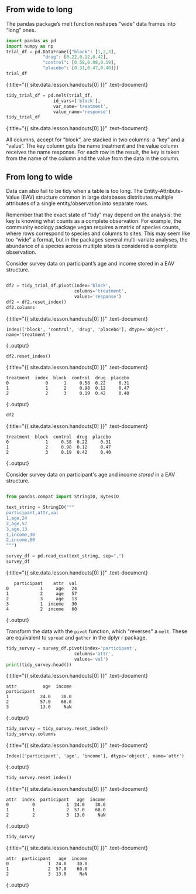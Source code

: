 ---
---

## From wide to long

The pandas package’s melt function reshapes “wide” data frames into “long” ones.



~~~python
import pandas as pd
import numpy as np
trial_df = pd.DataFrame({"block": [1,2,3],
              "drug": [0.22,0.12,0.42],
              "control": [0.58,0.98,0.19],
              "placebo": [0.31,0.47,0.40]})
trial_df
~~~
{:title="{{ site.data.lesson.handouts[0] }}" .text-document}


~~~python
tidy_trial_df = pd.melt(trial_df,
                  id_vars=['block'],
                  var_name='treatment',
                  value_name='response')
tidy_trial_df
~~~
{:title="{{ site.data.lesson.handouts[0] }}" .text-document}


All columns, accept for “block”, are stacked in two columns: a “key” and a “value”. The key column gets the name treatment and the value column receives the name response. For each row in the result, the key is taken from the name of the column and the value from the data in the column.

## From long to wide

Data can also fail to be tidy when a table is too long. The Entity-Attribute-Value (EAV) structure common in large databases distributes multiple attributes of a single entity/observation into separate rows.

Remember that the exact state of “tidy” may depend on the analysis: the key is knowing what counts as a complete observation. For example, the community ecology package vegan requires a matrix of species counts, where rows correspond to species and columns to sites. This may seem like too “wide” a format, but in the packages several multi-variate analyses, the abundance of a species across multiple sites is considered a complete observation.

Consider survey data on participant’s age and income stored in a EAV structure.



~~~python

df2 = tidy_trial_df.pivot(index='block',
                          columns='treatment',
                          values='response')
df2 = df2.reset_index()
df2.columns
~~~
{:title="{{ site.data.lesson.handouts[0] }}" .text-document}


~~~
Index(['block', 'control', 'drug', 'placebo'], dtype='object', name='treatment')
~~~
{:.output}


~~~python
df2.reset_index()
~~~
{:title="{{ site.data.lesson.handouts[0] }}" .text-document}


~~~
treatment  index  block  control  drug  placebo
0              0      1     0.58  0.22     0.31
1              1      2     0.98  0.12     0.47
2              2      3     0.19  0.42     0.40
~~~
{:.output}


~~~python
df2
~~~
{:title="{{ site.data.lesson.handouts[0] }}" .text-document}


~~~
treatment  block  control  drug  placebo
0              1     0.58  0.22     0.31
1              2     0.98  0.12     0.47
2              3     0.19  0.42     0.40
~~~
{:.output}


Consider survey data on participant's age and income *stored* in a EAV structure.



~~~python

from pandas.compat import StringIO, BytesIO

text_string = StringIO("""
participant,attr,val
1,age,24
2,age,57
3,age,13
1,income,30
2,income,60
""")

survey_df = pd.read_csv(text_string, sep=",")
survey_df
~~~
{:title="{{ site.data.lesson.handouts[0] }}" .text-document}


~~~
   participant    attr  val
0            1     age   24
1            2     age   57
2            3     age   13
3            1  income   30
4            2  income   60
~~~
{:.output}


Transform the data with the `pivot` function, which "reverses" a `melt`. These are equivalent to `spread` and `gather` in the dplyr r package.




~~~python
tidy_survey = survey_df.pivot(index='participant',
                          columns='attr',
                          values='val')
print(tidy_survey.head())
~~~
{:title="{{ site.data.lesson.handouts[0] }}" .text-document}


~~~
attr          age  income
participant              
1            24.0    30.0
2            57.0    60.0
3            13.0     NaN
~~~
{:.output}


~~~python
tidy_survey = tidy_survey.reset_index()
tidy_survey.columns
~~~
{:title="{{ site.data.lesson.handouts[0] }}" .text-document}


~~~
Index(['participant', 'age', 'income'], dtype='object', name='attr')
~~~
{:.output}


~~~python
tidy_survey.reset_index()
~~~
{:title="{{ site.data.lesson.handouts[0] }}" .text-document}


~~~
attr  index  participant   age  income
0         0            1  24.0    30.0
1         1            2  57.0    60.0
2         2            3  13.0     NaN
~~~
{:.output}


~~~python
tidy_survey
~~~
{:title="{{ site.data.lesson.handouts[0] }}" .text-document}


~~~
attr  participant   age  income
0               1  24.0    30.0
1               2  57.0    60.0
2               3  13.0     NaN
~~~
{:.output}


<!-- === -->

<!-- Question -->
<!-- : Why were `attr` and `val` not quoted in the call to `spread`? -->

<!-- Answer -->
<!-- : {:.fragment} They refer to existing column names. In `gather`, quotes are used -->
<!-- to create new column names. -->

<!-- === -->

<!-- One difficulty with EAV tables is the nature of missing data; an entire row -->
<!-- rather than a single cell is missing. Think about what "missing data" could mean -->
<!-- here---perhaps you can supply a value instead of the `NA` in the previous -->
<!-- result. -->

<!-- ```{r, handout = 0} -->
<!-- tidy_survey <- spread(survey, -->
<!--   key = attr, -->
<!--   value = val, -->
<!--   fill = 0) -->
<!-- ``` -->

<!-- === -->

<!-- ```{r} -->
<!-- tidy_survey -->
<!-- ``` -->

